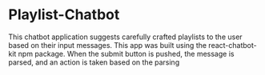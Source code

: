# Playlist-Chatbot
This chatbot application suggests carefully crafted playlists  to the user based on their input messages. This app was built using the react-chatbot-kit npm package. When the submit button is pushed, the message is parsed, and an action is taken based on the parsing
